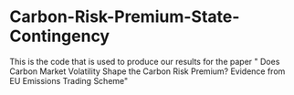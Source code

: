 # Carbon-Risk-Premium-State-Contingency
This is the code that is used to produce our results for the paper " Does Carbon Market Volatility Shape the Carbon Risk Premium? Evidence from EU Emissions Trading Scheme"
